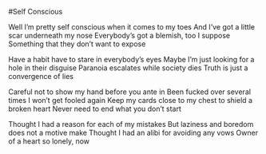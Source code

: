 #Self Conscious

Well I’m pretty self conscious when it comes to my toes
And I’ve got a little scar underneath my nose
Everybody’s got a blemish, too I suppose
Something that they don’t want to expose

Have a habit have to stare in everybody’s eyes
Maybe I’m just looking for a hole in their disguise
Paranoia escalates while society dies
Truth is just a convergence of lies

Careful not to show my hand before you ante in
Been fucked over several times I won’t get fooled again
Keep my cards close to my chest to shield a broken heart
Never need to end what you don’t start

Thought I had a reason for each of my mistakes
But laziness and boredom does not a motive make
Thought I had an alibi for avoiding any vows
Owner of a heart so lonely, now